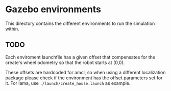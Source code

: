 # Gazebo environments

This directory contains the different environments to run the simulation
within.

## TODO
Each enviroment launchfile has a given offset that compensates for the
create's wheel odometry so that the robot starts at (0,0).

These offsets are hardcoded for amcl, so when using a different localization
package please check if the environment has the offset parameters set for it.
For lama, use `./launch/create_house.launch` as example.
